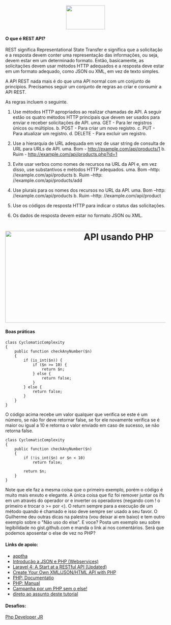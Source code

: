 <h1 align="center">
<img src="https://upload.wikimedia.org/wikipedia/commons/thumb/2/27/PHP-logo.svg/1200px-PHP-logo.svg.png" width="122" height="75">
 <br>
</h1>

#### O que é REST API?
REST significa Representational State Transfer e significa que a solicitação e a resposta devem conter uma representação das informações, ou seja, devem estar em um determinado formato. Então, basicamente, as solicitações devem usar métodos HTTP adequados e a resposta deve estar em um formato adequado, como JSON ou XML, em vez de texto simples.

A API REST nada mais é do que uma API normal com um conjunto de princípios. Precisamos seguir um conjunto de regras ao criar e consumir a API REST.

As regras incluem o seguinte.

1. Use métodos HTTP apropriados ao realizar chamadas de API. A seguir estão os quatro métodos HTTP principais que devem ser usados ​​para enviar e receber solicitações de API.
uma. GET - Para ler registros únicos ou múltiplos.
b. POST - Para criar um novo registro.
c. PUT - Para atualizar um registro.
d. DELETE - Para excluir um registro.

2. Use a hierarquia de URL adequada em vez de usar string de consulta de URL para URLs de API.
uma. Bom - http://example.com/api/products/1
b. Ruim - http://example.com/api/products.php?id=1

3. Evite usar verbos como nomes de recursos na URL da API e, em vez disso, use substantivos e métodos HTTP adequados.
uma. Bom –http: //example.com/api/products
b. Ruim –http: //example.com/api/products/add

4. Use plurais para os nomes dos recursos no URL da API.
uma. Bom –http: //example.com/api/products
b. Ruim –http: //example.com/api/product

5. Use os códigos de resposta HTTP para indicar o status das solicitações.
6. Os dados de resposta devem estar no formato JSON ou XML.

<h1 align="center">
<img width="696" height="288" src="https://apptha-blog.s3.amazonaws.com/blog/wp-content/uploads/2015/11/API-Using-PHP.jpg" class="attachment-post-thumbnail wp-post-image" alt="API usando PHP" title="API usando PHP">
</h1>

#### Boas práticas 
```
class CyclomaticComplexity
{
    public function checkAnyNumber($n)
    {
        if (is_int($n)) {
            if ($n >= 10) {
                return $n;
            } else {
                return false;
            }
        } else {
            return false;
        }
    }
}
```
O código acima recebe um valor qualquer que verifica se este é um número, se não for deve retornar false, se for ele novamente verifica se é maior ou igual a 10 e retorna o valor enviado em caso de sucesso, se não retorna false.

```
class CyclomaticComplexity
{
    public function checkAnyNumber($n)
    {
        if (!is_int($n) or $n < 10)
            return false;

        return $n;
    }
}
```
Note que ele faz a mesma coisa que o primeiro exemplo, porém o código é muito mais enxuto e elegante. A única coisa que fiz foi remover juntar os ifs em um através do operador or e inverter os operadores (negando com ! o primeiro e trocar o >= por <). O return sempre para a execução de um método quando é chamado e isso deve sempre ser usado a seu favor. O Guilherme deu outras dicas na palestra (vou deixar ai em baixo) e tem outro exemplo sobre o "Não uso do else". E voce? Posta um exemplo seu sobre legibilidade no gist.github.com e manda o link ai nos comentários. Será que podemos aposentar o else de vez no PHP?

#### Links de apoio:
- [apptha](https://www.apptha.com/blog/how-to-build-a-rest-api-using-php/)
- [Introdução a JSON e PHP (Webservices)](http://blog.thiagobelem.net/introducao-a-json-e-php-webservices)
- [Laravel 4: A Start at a RESTful API (Updated)](https://code.tutsplus.com/tutorials/laravel-4-a-start-at-a-restful-api-updated--net-29785)
- [Create Your Own XML/JSON/HTML API with PHP](https://dzone.com/articles/create-your-own-xmljsonhtml)
- [PHP: Documentatio](https://www.php.net/docs.php)
- [PHP: Manual](https://www.php.net/manual/en/index.php)
- [Campanha por um PHP sem o else!](https://webdevbr.com.br/campanha-por-um-php-sem-o-else)
- [direto ao assunto deste tutorial](https://youtu.be/u-w4eULRrr0?t=15m6s)

#### Desafios:
[Php Developer JR](https://gist.github.com/henriquebelfort/9f87aaad1c26b3b23a3bdcb9d6c995e2)
